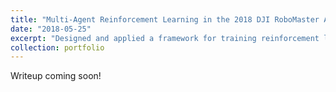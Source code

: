 ```yaml
---
title: "Multi-Agent Reinforcement Learning in the 2018 DJI RoboMaster AI Challenge"
date: "2018-05-25"
excerpt: "Designed and applied a framework for training reinforcement learning models to control rapid-action mobile robots. Became a finalist from among 100+ teams and earned 11th place at ICRA 2018 as the only high-school team to ever compete in the challenge.<br/><img src='/images/robomaster.jpg'>"
collection: portfolio
---
```


Writeup coming soon!